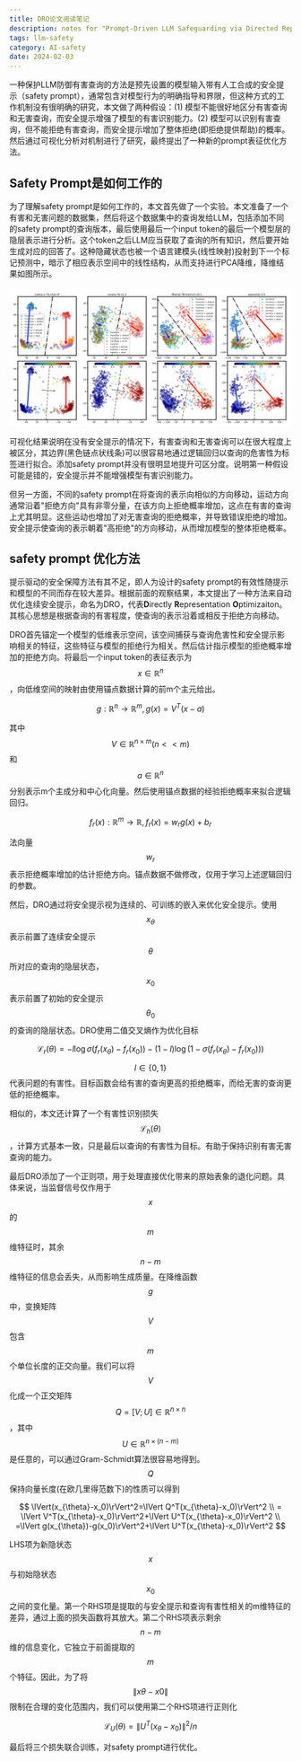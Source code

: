 ```yaml
---
title: DRO论文阅读笔记
description: notes for "Prompt-Driven LLM Safeguarding via Directed Representation Optimization"
tags: llm-safety
category: AI-safety
date: 2024-02-03
---
```

一种保护LLM防御有害查询的方法是预先设置的模型输入带有人工合成的安全提示（safety prompt），通常包含对模型行为的明确指导和界限，但这种方式的工作机制没有很明确的研究，本文做了两种假设：(1) 模型不能很好地区分有害查询和无害查询，而安全提示增强了模型的有害识别能力。(2) 模型可以识别有害查询，但不能拒绝有害查询，而安全提示增加了整体拒绝(即拒绝提供帮助)的概率。然后通过可视化分析对机制进行了研究，最终提出了一种新的prompt表征优化方法。

## Safety Prompt是如何工作的

为了理解safety prompt是如何工作的，本文首先做了一个实验。本文准备了一个有害和无害问题的数据集，然后将这个数据集中的查询发给LLM，包括添加不同的safety prompt的查询版本，最后使用最后一个input token的最后一个模型层的隐层表示进行分析。这个token之后LLM应当获取了查询的所有知识，然后要开始生成对应的回答了。这种隐藏状态也被一个语言建模头(线性映射)投射到下一个标记预测中，暗示了相应表示空间中的线性结构，从而支持进行PCA降维，降维结果如图所示。

![对LLM隐层表示的PCA降维可视化分析结果](/images/MyImages/dro-visual-analysis.png "对LLM隐层表示的PCA降维可视化分析结果")

可视化结果说明在没有安全提示的情况下，有害查询和无害查询可以在很大程度上被区分，其边界(黑色链点状线条)可以很容易地通过逻辑回归以查询的危害性为标签进行拟合。添加safety prompt并没有很明显地提升可区分度。说明第一种假设可能是错的，安全提示并不能增强模型有害识别能力。

但另一方面，不同的safety prompt在将查询的表示向相似的方向移动，运动方向通常沿着"拒绝方向"具有非零分量，在该方向上拒绝概率增加，这点在有害的查询上尤其明显。这些运动也增加了对无害查询的拒绝概率，并导致错误拒绝的增加。安全提示使查询的表示朝着"高拒绝"的方向移动，从而增加模型的整体拒绝概率。

## safety prompt 优化方法

提示驱动的安全保障方法有其不足，即人为设计的safety prompt的有效性随提示和模型的不同而存在较大差异。根据前面的观察结果，本文提出了一种方法来自动优化连续安全提示，命名为DRO，代表**D**irectly **R**epresentation **O**ptimizaiton。其核心思想是根据查询的有害程度，使查询的表示沿着或相反于拒绝方向移动。

DRO首先锚定一个模型的低维表示空间，该空间捕获与查询危害性和安全提示影响相关的特征，这些特征与模型的拒绝行为相关。然后估计指示模型的拒绝概率增加的拒绝方向。将最后一个input token的表征表示为$$x\in \mathbb{R}^n$$，向低维空间的映射由使用锚点数据计算的前m个主元给出。

$$
g:\mathbb{R}^n\rightarrow\mathbb{R}^m,g(x)=V^T(x-a)
$$

其中$$V\in\mathbb{R}^{n\times m}(n<<m)$$和$$a\in\mathbb{R}^n$$分别表示m个主成分和中心化向量。然后使用锚点数据的经验拒绝概率来拟合逻辑回归。

$$
f_r(x):\mathbb{R}^m\rightarrow\mathbb{R},f_r(x)=w_r g(x)+b_r
$$

法向量$$w_r$$表示拒绝概率增加的估计拒绝方向。锚点数据不做修改，仅用于学习上述逻辑回归的参数。

然后，DRO通过将安全提示视为连续的、可训练的嵌入来优化安全提示。使用$$x_{\theta}$$表示前置了连续安全提示$$\theta$$所对应的查询的隐层状态，$$x_0$$表示前置了初始的安全提示$$\theta_0$$的查询的隐层状态。DRO使用二值交叉熵作为优化目标

$$
\mathcal{L}_r(\theta)=-l\log\sigma(f_r(x_{\theta})-f_r(x_0))-(1-l)\log(1-\sigma(f_r(x_{\theta})-f_r(x_0)))
$$

$$l\in\{0,1\}$$代表问题的有害性。目标函数会给有害的查询更高的拒绝概率，而给无害的查询更低的拒绝概率。

相似的，本文还计算了一个有害性识别损失$$\mathcal{L}_h(\theta)$$，计算方式基本一致，只是最后以查询的有害性为目标。有助于保持识别有害无害查询的能力。

最后DRO添加了一个正则项，用于处理直接优化带来的原始表象的退化问题。具体来说，当监督信号仅作用于$$x$$的$$m$$维特征时，其余$$n-m$$维特征的信息会丢失，从而影响生成质量。在降维函数$$g$$中，变换矩阵$$V$$包含$$m$$个单位长度的正交向量。我们可以将$$V$$化成一个正交矩阵$$Q=[V; U]\in\mathbb{R}^{n\times n}$$，其中$$U\in\mathbb{R}^{n\times(n-m)}$$是任意的，可以通过Gram-Schmidt算法很容易地得到。$$Q$$保持向量长度(在欧几里得范数下)的性质可以得到

$$
\lVert(x_{\theta}-x_0)\rVert^2=\lVert Q^T(x_{\theta}-x_0)\rVert^2 \\
= \lVert V^T(x_{\theta}-x_0)\rVert^2+\lVert U^T(x_{\theta}-x_0)\rVert^2 \\
=\lVert g(x_{\theta})-g(x_0)\rVert^2+\lVert U^T(x_{\theta}-x_0)\rVert^2
$$

LHS项为新隐状态$$x$$与初始隐状态$$x_0$$之间的变化量。第一个RHS项是提取的与安全提示和查询有害性相关的m维特征的差异，通过上面的损失函数将其放大。第二个RHS项表示剩余$$n-m$$维的信息变化，它独立于前面提取的$$m$$个特征。因此，为了将$$\lVert xθ-x0\rVert$$限制在合理的变化范围内，我们可以使用第二个RHS项进行正则化

$$
\mathcal{L}_U(\theta)=\lVert U^T(x_{\theta}-x_0)\rVert^2/n
$$

最后将三个损失联合训练，对safety prompt进行优化。
